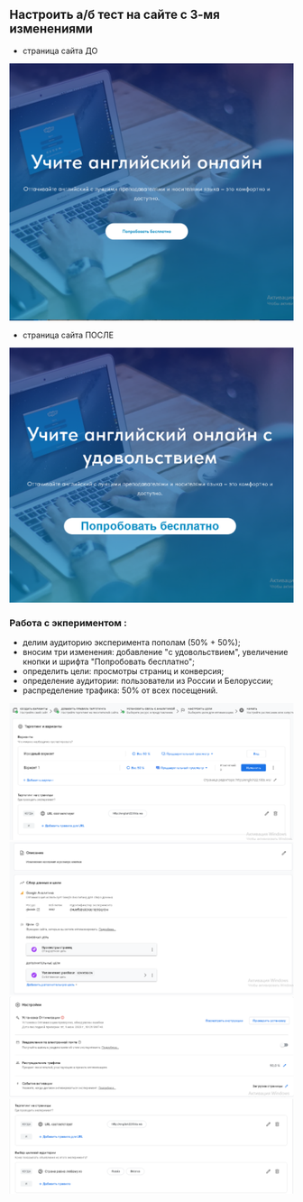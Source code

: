 ## Настроить а/б тест на сайте с 3-мя изменениями

- страница сайта ДО

![pic](https://github.com/Sinikka73/AB_test_Seminar_3/blob/main/1_1.PNG)

- страница сайта ПОСЛЕ

![pic](https://github.com/Sinikka73/AB_test_Seminar_3/blob/main/1_2.PNG)

### Работа с экпериментом :

- делим аудиторию эксперимента пополам (50% + 50%);
- вносим три изменения: добавление "с удовольствием", увеличение кнопки и шрифта "Попробовать бесплатно";
- определить цели: просмотры страниц и конверсия;
- определение аудитории: пользователи из России и Белоруссии;
- распределение трафика: 50% от всех посещений.

![pic](https://github.com/Sinikka73/AB_test_Seminar_3/blob/main/test_1.PNG)
![pic](https://github.com/Sinikka73/AB_test_Seminar_3/blob/main/test_2.PNG)
![pic](https://github.com/Sinikka73/AB_test_Seminar_3/blob/main/test_3.PNG)
![pic](https://github.com/Sinikka73/AB_test_Seminar_3/blob/main/test_4.PNG)
